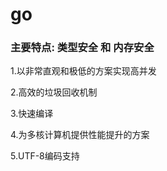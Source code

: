 # go
### 主要特点: 类型安全 和 内存安全

1.以非常直观和极低的方案实现高并发

2.高效的垃圾回收机制

3.快速编译

4.为多核计算机提供性能提升的方案

5.UTF-8编码支持

